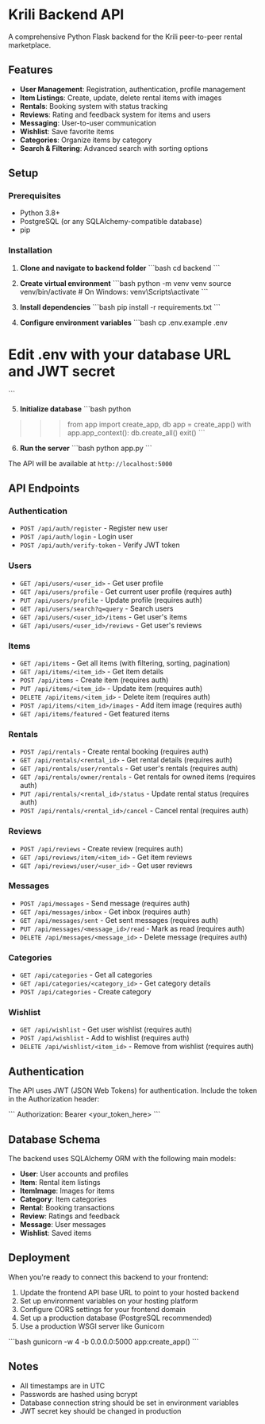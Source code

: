 # Krili Backend API

A comprehensive Python Flask backend for the Krili peer-to-peer rental marketplace.

## Features

- **User Management**: Registration, authentication, profile management
- **Item Listings**: Create, update, delete rental items with images
- **Rentals**: Booking system with status tracking
- **Reviews**: Rating and feedback system for items and users
- **Messaging**: User-to-user communication
- **Wishlist**: Save favorite items
- **Categories**: Organize items by category
- **Search & Filtering**: Advanced search with sorting options

## Setup

### Prerequisites
- Python 3.8+
- PostgreSQL (or any SQLAlchemy-compatible database)
- pip

### Installation

1. **Clone and navigate to backend folder**
\`\`\`bash
cd backend
\`\`\`

2. **Create virtual environment**
\`\`\`bash
python -m venv venv
source venv/bin/activate  # On Windows: venv\Scripts\activate
\`\`\`

3. **Install dependencies**
\`\`\`bash
pip install -r requirements.txt
\`\`\`

4. **Configure environment variables**
\`\`\`bash
cp .env.example .env
# Edit .env with your database URL and JWT secret
\`\`\`

5. **Initialize database**
\`\`\`bash
python
>>> from app import create_app, db
>>> app = create_app()
>>> with app.app_context():
>>>     db.create_all()
>>> exit()
\`\`\`

6. **Run the server**
\`\`\`bash
python app.py
\`\`\`

The API will be available at `http://localhost:5000`

## API Endpoints

### Authentication
- `POST /api/auth/register` - Register new user
- `POST /api/auth/login` - Login user
- `POST /api/auth/verify-token` - Verify JWT token

### Users
- `GET /api/users/<user_id>` - Get user profile
- `GET /api/users/profile` - Get current user profile (requires auth)
- `PUT /api/users/profile` - Update profile (requires auth)
- `GET /api/users/search?q=query` - Search users
- `GET /api/users/<user_id>/items` - Get user's items
- `GET /api/users/<user_id>/reviews` - Get user's reviews

### Items
- `GET /api/items` - Get all items (with filtering, sorting, pagination)
- `GET /api/items/<item_id>` - Get item details
- `POST /api/items` - Create item (requires auth)
- `PUT /api/items/<item_id>` - Update item (requires auth)
- `DELETE /api/items/<item_id>` - Delete item (requires auth)
- `POST /api/items/<item_id>/images` - Add item image (requires auth)
- `GET /api/items/featured` - Get featured items

### Rentals
- `POST /api/rentals` - Create rental booking (requires auth)
- `GET /api/rentals/<rental_id>` - Get rental details (requires auth)
- `GET /api/rentals/user/rentals` - Get user's rentals (requires auth)
- `GET /api/rentals/owner/rentals` - Get rentals for owned items (requires auth)
- `PUT /api/rentals/<rental_id>/status` - Update rental status (requires auth)
- `POST /api/rentals/<rental_id>/cancel` - Cancel rental (requires auth)

### Reviews
- `POST /api/reviews` - Create review (requires auth)
- `GET /api/reviews/item/<item_id>` - Get item reviews
- `GET /api/reviews/user/<user_id>` - Get user reviews

### Messages
- `POST /api/messages` - Send message (requires auth)
- `GET /api/messages/inbox` - Get inbox (requires auth)
- `GET /api/messages/sent` - Get sent messages (requires auth)
- `PUT /api/messages/<message_id>/read` - Mark as read (requires auth)
- `DELETE /api/messages/<message_id>` - Delete message (requires auth)

### Categories
- `GET /api/categories` - Get all categories
- `GET /api/categories/<category_id>` - Get category details
- `POST /api/categories` - Create category

### Wishlist
- `GET /api/wishlist` - Get user wishlist (requires auth)
- `POST /api/wishlist` - Add to wishlist (requires auth)
- `DELETE /api/wishlist/<item_id>` - Remove from wishlist (requires auth)

## Authentication

The API uses JWT (JSON Web Tokens) for authentication. Include the token in the Authorization header:

\`\`\`
Authorization: Bearer <your_token_here>
\`\`\`

## Database Schema

The backend uses SQLAlchemy ORM with the following main models:
- **User**: User accounts and profiles
- **Item**: Rental item listings
- **ItemImage**: Images for items
- **Category**: Item categories
- **Rental**: Booking transactions
- **Review**: Ratings and feedback
- **Message**: User messages
- **Wishlist**: Saved items

## Deployment

When you're ready to connect this backend to your frontend:

1. Update the frontend API base URL to point to your hosted backend
2. Set up environment variables on your hosting platform
3. Configure CORS settings for your frontend domain
4. Set up a production database (PostgreSQL recommended)
5. Use a production WSGI server like Gunicorn

\`\`\`bash
gunicorn -w 4 -b 0.0.0.0:5000 app:create_app()
\`\`\`

## Notes

- All timestamps are in UTC
- Passwords are hashed using bcrypt
- Database connection string should be set in environment variables
- JWT secret key should be changed in production
